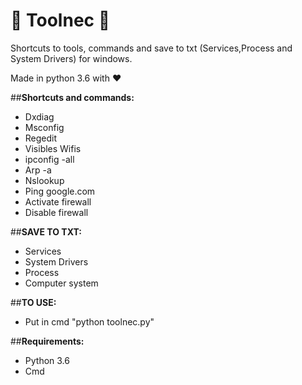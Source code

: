# :full_moon_with_face: **Toolnec** :new_moon_with_face:
Shortcuts to tools, commands and save to txt (Services,Process and System Drivers) for windows.

Made in python 3.6 with :heart:


##**Shortcuts and commands:**
 * Dxdiag
 * Msconfig
 * Regedit
 * Visibles Wifis
 * ipconfig -all
 * Arp -a
 * Nslookup
 * Ping google.com
 * Activate firewall
 * Disable firewall

##**SAVE TO TXT:**
 * Services
 * System Drivers
 * Process
 * Computer system


##**TO USE:**
 * Put in cmd "python toolnec.py" 

##**Requirements:**
 * Python 3.6
 * Cmd 
